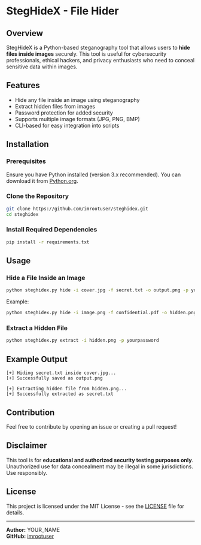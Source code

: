 # StegHideX - File Hider

## Overview
StegHideX is a Python-based steganography tool that allows users to **hide files inside images** securely. This tool is useful for cybersecurity professionals, ethical hackers, and privacy enthusiasts who need to conceal sensitive data within images.

## Features
- Hide any file inside an image using steganography
- Extract hidden files from images
- Password protection for added security
- Supports multiple image formats (JPG, PNG, BMP)
- CLI-based for easy integration into scripts

## Installation
### Prerequisites
Ensure you have Python installed (version 3.x recommended). You can download it from [Python.org](https://www.python.org/downloads/).

### Clone the Repository
```bash
git clone https://github.com/imrootuser/steghidex.git
cd steghidex
```

### Install Required Dependencies
```bash
pip install -r requirements.txt
```

## Usage
### Hide a File Inside an Image
```bash
python steghidex.py hide -i cover.jpg -f secret.txt -o output.png -p yourpassword
```
Example:
```bash
python steghidex.py hide -i image.png -f confidential.pdf -o hidden.png -p mysecurepassword
```

### Extract a Hidden File
```bash
python steghidex.py extract -i hidden.png -p yourpassword
```

## Example Output
```
[+] Hiding secret.txt inside cover.jpg...
[+] Successfully saved as output.png
```

```
[+] Extracting hidden file from hidden.png...
[+] Successfully extracted as secret.txt
```

## Contribution
Feel free to contribute by opening an issue or creating a pull request!

## Disclaimer
This tool is for **educational and authorized security testing purposes only**. Unauthorized use for data concealment may be illegal in some jurisdictions. Use responsibly.

## License
This project is licensed under the MIT License - see the [LICENSE](LICENSE) file for details.

---
**Author:** YOUR_NAME  
**GitHub:** [imrootuser](https://github.com/imrootuser)
